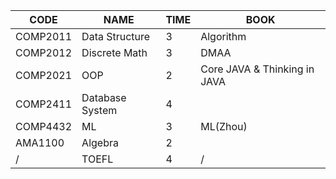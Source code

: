 | CODE     | NAME            | TIME | BOOK                         |
| -------- | --------------- | ---- | ---------------------------- |
| COMP2011 | Data Structure  | 3    | Algorithm                    |
| COMP2012 | Discrete Math   | 3    | DMAA                         |
| COMP2021 | OOP             | 2    | Core JAVA & Thinking in JAVA |
| COMP2411 | Database System | 4    |                              |
| COMP4432 | ML              | 3    | ML(Zhou)                     |
| AMA1100  | Algebra         | 2    |                              |
| /        | TOEFL           | 4    | /                            |
